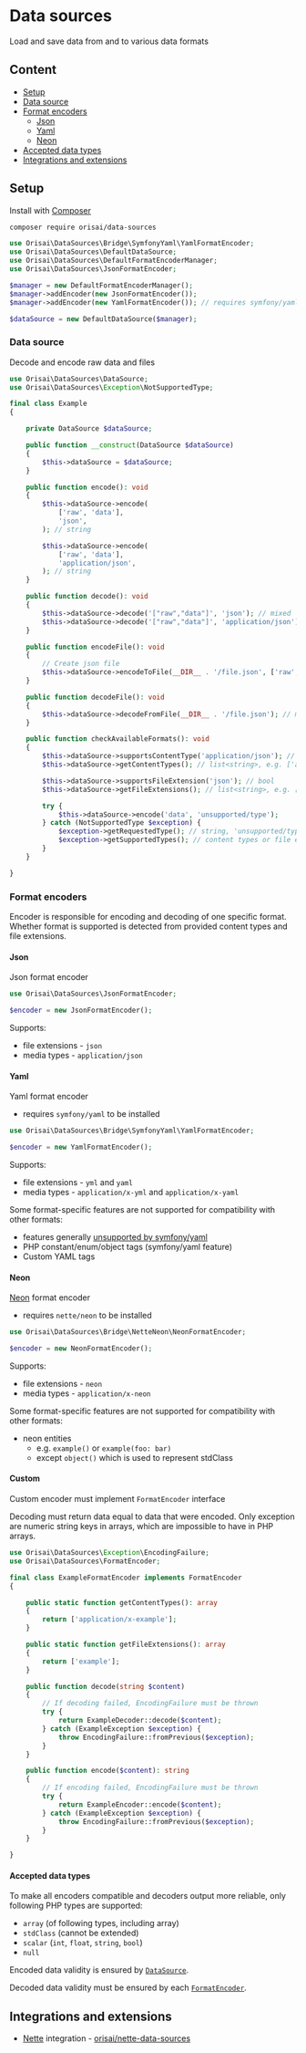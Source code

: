 # Data sources

Load and save data from and to various data formats

## Content

- [Setup](#setup)
- [Data source](#data-source)
- [Format encoders](#format-encoders)
	- [Json](#json)
	- [Yaml](#yaml)
	- [Neon](#neon)
- [Accepted data types](#accepted-data-types)
- [Integrations and extensions](#integrations-and-extensions)

## Setup

Install with [Composer](https://getcomposer.org)

```sh
composer require orisai/data-sources
```

```php
use Orisai\DataSources\Bridge\SymfonyYaml\YamlFormatEncoder;
use Orisai\DataSources\DefaultDataSource;
use Orisai\DataSources\DefaultFormatEncoderManager;
use Orisai\DataSources\JsonFormatEncoder;

$manager = new DefaultFormatEncoderManager();
$manager->addEncoder(new JsonFormatEncoder());
$manager->addEncoder(new YamlFormatEncoder()); // requires symfony/yaml

$dataSource = new DefaultDataSource($manager);
```

### Data source

Decode and encode raw data and files

```php
use Orisai\DataSources\DataSource;
use Orisai\DataSources\Exception\NotSupportedType;

final class Example
{

	private DataSource $dataSource;

	public function __construct(DataSource $dataSource)
	{
		$this->dataSource = $dataSource;
	}

	public function encode(): void
	{
		$this->dataSource->encode(
			['raw', 'data'],
			'json',
		); // string

		$this->dataSource->encode(
			['raw', 'data'],
			'application/json',
		); // string
	}

	public function decode(): void
	{
		$this->dataSource->decode('["raw","data"]', 'json'); // mixed
		$this->dataSource->decode('["raw","data"]', 'application/json'); // mixed
	}

	public function encodeFile(): void
	{
		// Create json file
		$this->dataSource->encodeToFile(__DIR__ . '/file.json', ['raw', 'data']);
	}

	public function decodeFile(): void
	{
		$this->dataSource->decodeFromFile(__DIR__ . '/file.json'); // mixed
	}

	public function checkAvailableFormats(): void
	{
		$this->dataSource->supportsContentType('application/json'); // bool
		$this->dataSource->getContentTypes(); // list<string>, e.g. ['application/json', 'application/x-neon']

		$this->dataSource->supportsFileExtension('json'); // bool
		$this->dataSource->getFileExtensions(); // list<string>, e.g. ['json', 'neon']

		try {
			$this->dataSource->encode('data', 'unsupported/type');
		} catch (NotSupportedType $exception) {
			$exception->getRequestedType(); // string, 'unsupported/type'
			$exception->getSupportedTypes(); // content types or file extensions, depending on what was requested
		}
	}

}
```

### Format encoders

Encoder is responsible for encoding and decoding of one specific format. Whether format is supported is detected from
provided content types and file extensions.

#### Json

Json format encoder

```php
use Orisai\DataSources\JsonFormatEncoder;

$encoder = new JsonFormatEncoder();
```

Supports:

- file extensions - `json`
- media types - `application/json`

#### Yaml

Yaml format encoder

- requires `symfony/yaml` to be installed

```php
use Orisai\DataSources\Bridge\SymfonyYaml\YamlFormatEncoder;

$encoder = new YamlFormatEncoder();
```

Supports:

- file extensions - `yml` and `yaml`
- media types - `application/x-yml` and `application/x-yaml`

Some format-specific features are not supported for compatibility with other formats:

- features generally [unsupported by symfony/yaml](https://symfony.com/doc/current/components/yaml.html#unsupported-yaml-features)
- PHP constant/enum/object tags (symfony/yaml feature)
- Custom YAML tags

#### Neon

[Neon](https://github.com/nette/neon) format encoder

- requires `nette/neon` to be installed

```php
use Orisai\DataSources\Bridge\NetteNeon\NeonFormatEncoder;

$encoder = new NeonFormatEncoder();
```

Supports:

- file extensions - `neon`
- media types - `application/x-neon`

Some format-specific features are not supported for compatibility with other formats:

- neon entities
  - e.g. `example()` or `example(foo: bar)`
  - except `object()` which is used to represent stdClass

#### Custom

Custom encoder must implement `FormatEncoder` interface

Decoding must return data equal to data that were encoded. Only exception are numeric string keys in arrays, which are
impossible to have in PHP arrays.

```php
use Orisai\DataSources\Exception\EncodingFailure;
use Orisai\DataSources\FormatEncoder;

final class ExampleFormatEncoder implements FormatEncoder
{

	public static function getContentTypes(): array
	{
		return ['application/x-example'];
	}

	public static function getFileExtensions(): array
	{
		return ['example'];
	}

	public function decode(string $content)
	{
		// If decoding failed, EncodingFailure must be thrown
		try {
			return ExampleDecoder::decode($content);
		} catch (ExampleException $exception) {
			throw EncodingFailure::fromPrevious($exception);
		}
	}

	public function encode($content): string
	{
		// If encoding failed, EncodingFailure must be thrown
		try {
			return ExampleEncoder::encode($content);
		} catch (ExampleException $exception) {
			throw EncodingFailure::fromPrevious($exception);
		}
	}

}
```

#### Accepted data types

To make all encoders compatible and decoders output more reliable, only following PHP types are supported:

- `array` (of following types, including array)
- `stdClass` (cannot be extended)
- `scalar` (`int`, `float`, `string`, `bool`)
- `null`

Encoded data validity is ensured by [`DataSource`](#data-source).

Decoded data validity must be ensured by each [`FormatEncoder`](#format-encoders).

## Integrations and extensions

- [Nette](https://github.com/nette) integration - [orisai/nette-data-sources](https://github.com/orisai/nette-data-sources)
